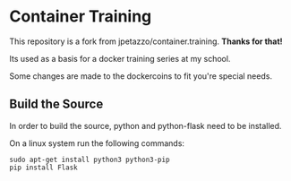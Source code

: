 # Container Training

This repository is a fork from jpetazzo/container.training. 
**Thanks for that!**

Its used as a basis for a docker training series at my school. 

Some changes are made to the dockercoins to fit you're special needs. 

## Build the Source

In order to build the source, python and python-flask need to be installed. 

On a linux system run the following commands: 

```shell
sudo apt-get install python3 python3-pip
pip install Flask
```
